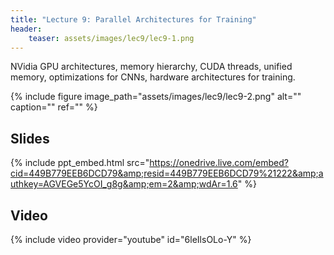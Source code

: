 ```yaml
---
title: "Lecture 9: Parallel Architectures for Training"
header:
    teaser: assets/images/lec9/lec9-1.png
---
```


NVidia GPU architectures, memory hierarchy, CUDA threads, unified memory,
optimizations for CNNs, hardware architectures for training.

{% include figure image_path="assets/images/lec9/lec9-2.png" alt="" caption="" ref="" %}

## Slides

{% include ppt_embed.html
src="https://onedrive.live.com/embed?cid=449B779EEB6DCD79&amp;resid=449B779EEB6DCD79%21222&amp;authkey=AGVEGe5YcOI_g8g&amp;em=2&amp;wdAr=1.6" %}

## Video

{% include video provider="youtube" id="6leIlsOLo-Y" %}

